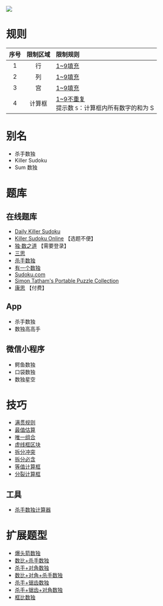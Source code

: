 ![](https://www.conceptispuzzles.com/zh/picture/11/1360.gif)

# 规则

| 序号  | 限制区域 | 限制规则                               |
|:---:|:----:|:-----------------------------------|
|  1  |  行   | [1~9填充]                            |
|  2  |  列   | [1~9填充]                            |
|  3  |  宫   | [1~9填充]                            |
|  4  | 计算框  | [1~9不重复]<br/>提示数 `S`：计算框内所有数字的和为 S |

# 别名

- 杀手数独
- Killer Sudoku
- Sum 数独

# 题库

## 在线题库

- [Daily Killer Sudoku](https://www.dailykillersudoku.com/search?d=10&t=2)
- [Killer Sudoku Online](https://www.killersudokuonline.com/archives.html#KillerSudoku) 【选题不便】
- [独·数之道](http://www.sudokufans.org.cn/lx/game.index.php?type=killer) 【需要登录】
- [三思](https://www.12634.com/sudoku/killer-sudoku/level5)
- [杀手数独](https://cn.puzzle-killer-sudoku.com/?size=8)
- [有一个数独](https://shudu.one/killer-sudoku.php)
- [Sudoku.com](https://sudoku.com/zh/killer)
- [Simon Tatham's Portable Puzzle Collection](https://www.chiark.greenend.org.uk/~sgtatham/puzzles/js/solo.html)
- [康思](https://www.conceptispuzzles.com/zh/index.aspx?uri=puzzle/sudoku) 【付费】

## App

- 杀手数独
- 数独高高手

## 微信小程序

- 鳄鱼数独
- 口袋数独
- 数独星空

# 技巧

- [满贯规则](https://www.bilibili.com/read/cv10059437)
- [最值估算](https://www.bilibili.com/read/cv10059437)
- [唯一组合](https://www.bilibili.com/read/cv10059437)
- [虚线框区块](https://www.bilibili.com/read/cv10059437)
- [拆分冲突](https://www.bilibili.com/read/cv10074634)
- [拆分必含](https://www.bilibili.com/read/cv10074634)
- [等值计算框](https://www.bilibili.com/read/cv10074634)
- [分裂计算框](https://www.bilibili.com/read/cv10074634)

## 工具

- [杀手数独计算器](http://www.sudokufans.org.cn/tools/killerhelper.html)

# 扩展题型

- [爆头箭数独](爆头箭数独.md)
- [数比+杀手数独](../../混合类/数比+杀手数独.md)
- [杀手+对角数独](../../混合类/杀手+对角数独.md)
- [数比+对角+杀手数独](../../混合类/数比+对角+杀手数独.md)
- [杀手+锯齿数独](../../混合类/杀手+锯齿数独.md)
- [杀手+锯齿+对角数独](../../混合类/杀手+锯齿+对角数独.md)
- [框比数独](../../混合类/框比数独.md)

[1~9填充]: ../../../../rules.md#1~9填充

[1~9不重复]: ../../../../rules.md#1~9不重复